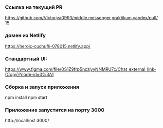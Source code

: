 ### Ссылка на текущий PR
https://github.com/Victoriya0993/middle.messenger.praktikum.yandex/pull/15

### домен из Netlify
https://heroic-cuchufli-078015.netlify.app/

### Стандартный UI: 
https://www.figma.com/file/0S1Z9frp5nczjvyNNMRU7c/Chat_external_link-(Copy)?node-id=0%3A1
### Сборка и запуск приложения 
npm install
npm start

### Приложение запустится на порту 3000
http://localhost:3000/

